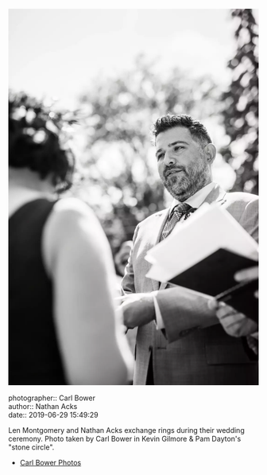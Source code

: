 ![Len Montgomery and Nathan Acks exchange rings](assets/2019-06-29-set-1-the-ceremony-32.webp)

photographer:: Carl Bower  
author:: Nathan Acks  
date:: 2019-06-29 15:49:29

Len Montgomery and Nathan Acks exchange rings during their wedding ceremony. Photo taken by Carl Bower in Kevin Gilmore & Pam Dayton's "stone circle".

* [Carl Bower Photos](https://carlbowerphotos.com)
